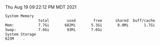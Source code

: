 Thu Aug 19 09:22:12 PM MDT 2021
```bash
System Memory
               total        used        free      shared  buff/cache   available
Mem:           7.7Gi       682Mi       5.3Gi       8.0Mi       1.7Gi       6.7Gi
Swap:          7.6Gi        93Mi       7.6Gi
System Storage
623M	.
```
